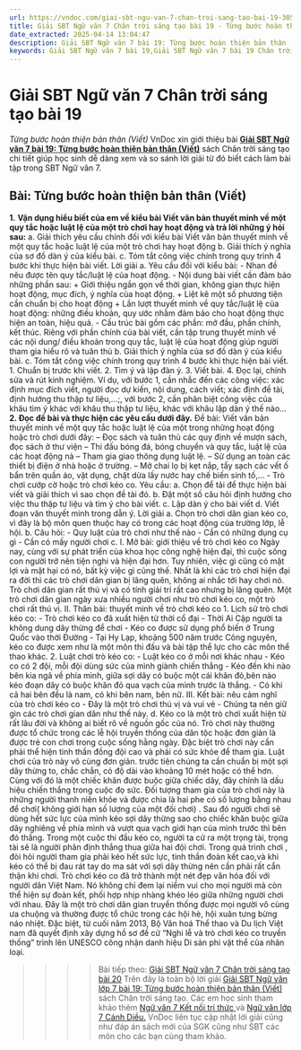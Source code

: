```yaml
---
url: https://vndoc.com/giai-sbt-ngu-van-7-chan-troi-sang-tao-bai-19-305130
title: Giải SBT Ngữ văn 7 Chân trời sáng tạo bài 19 - Từng bước hoàn thiện bản thân (Viết) - VnDoc.com
date_extracted: 2025-04-14 13:04:47
description: Giải SBT Ngữ văn 7 bài 19: Từng bước hoàn thiện bản thân (Viết) sách Chân trời sáng tạo có đáp án chi tiết cho các bạn cùng tham khảo.
keywords: Giải SBT Ngữ văn 7 bài 19,Giải SBT Ngữ văn 7 bài 19 Chân trời sáng tạo,Giải sách bài tập Ngữ văn CTST lớp 7,Ngữ văn lớp 7 Chân trời sáng tạo,giải bài tập ngữ văn lớp 7,bài Từng bước hoàn thiện bản thân (Viết),ôn tập ngữ văn 7,trắc nghiệm ngữ văn 7 CTST
---
```


# Giải SBT Ngữ văn 7 Chân trời sáng tạo bài 19
 _Từng bước hoàn thiện bản thân \(Viết\)_
VnDoc xin giới thiệu bài [**Giải SBT Ngữ văn 7 bài 19: Từng bước hoàn thiện bản thân \(Viết\)**](<https://vndoc.com/giai-sbt-ngu-van-7-chan-troi-sang-tao-bai-19-305130>) sách Chân trời sáng tạo chi tiết giúp học sinh dễ dàng xem và so sánh lời giải từ đó biết cách làm bài tập trong SBT Ngữ văn 7.
## Bài: Từng bước hoàn thiện bản thân \(Viết\)
**1.** **Vận dụng hiểu biết của em về kiểu bài Viết văn bản thuyết minh về một quy tắc hoặc luật lệ của một trò chơi hay hoạt động và trả lời những ý hỏi sau:**
a. Giải thích yêu cầu chính đối với kiểu bài Viết văn bản thuyết minh về một quy tắc hoặc luật lệ của một trò chơi hay hoạt động
b. Giải thích ý nghĩa của sơ đồ dàn ý của kiểu bài.
c. Tóm tắt công việc chính trong quy trình 4 bước khi thực hiện bài viết.
Lời giải
a. Yêu cầu đối với kiểu bài:
\- Nhan đề nêu được tên quy tắc/luật lệ của hoạt động.
\- Nội dung bài viết cần đảm bảo những phần sau:
\+ Giới thiệu ngắn gọn về thời gian, không gian thực hiện hoạt động, mục đích, ý nghĩa của hoạt động.
\+ Liệt kê một số phương tiện cần chuẩn bị cho hoạt động
\+ Lần lượt thuyết minh về quy tắc/luật lệ của hoạt động: những điều khoản, quy ước nhằm đảm bảo cho hoạt động thực hiện an toàn, hiệu quả.
\- Cấu trúc bài gồm các phần: mở đầu, phần chính, kết thúc. Riêng với phần chính của bài viết, cần tập trung thuyết minh về các nội dung/ điều khoản trong quy tắc, luật lệ của hoạt động giúp người tham gia hiểu rõ và tuân thủ
b. Giải thích ý nghĩa của sơ đồ dàn ý của kiểu bài.
c. Tóm tắt công việc chính trong quy trình 4 bước khi thực hiện bài viết.
1\. Chuẩn bị trước khi viết.
2\. Tìm ý và lập đàn ý.
3\. Viết bài.
4\. Đọc lại, chính sửa và rút kinh nghiệm.
Ví dụ, với bước 1, cần nhắc đến các công việc: xác định mục đích viết, người đọc dự kiến, nội dung, cách viết; xác định đề tài, định hướng thu thập tư liệu,...;, với bước 2, cần phân biệt công việc của khâu tìm ý khác với khâu thu thập tư liệu, khác với khâu lập dàn ý thế nào...
**2\. Đọc để bài và thực hiện các yêu cầu dưới đây.**
Đề bài: Viết văn bản thuyết minh về một quy tắc hoặc luật lệ của một trong những hoạt động hoặc trò chơi dưới đây:
– Đọc sách và tuân thủ các quy định về mượn sách, đọc sách ở thư viện
– Thi đấu bóng đá, bóng chuyền và quy tắc, luật lệ của các hoạt động nà
– Tham gia giao thông dụng luật lệ.
– Sử dụng an toàn các thiết bị điện ở nhà hoặc ở trường.
– Mở chai lọ bị kẹt nắp, tẩy sạch các vết ố bẩn trên quần áo, vật dụng, chặt dừa lấy nước hay chế biến sinh tố,...
\- Trò chơi cướp cờ hoặc trò chơi kéo co.
Yêu cầu:
a. Chọn để tải để thực hiện bài viết và giải thích vì sao chọn đề tài đó.
b. Đặt một số câu hỏi định hướng cho việc thu thập tư liệu và tìm ý cho bài viết.
c. Lập dàn ý cho bài viết
d. Viết đoạn văn thuyết minh trong dẫn ý.
Lời giải
a. Chọn trò chơi dân gian kéo co, vì đây là bộ môn quen thuộc hay có trong các hoạt động của trường lớp, lễ hội.
b. Câu hỏi:
\- Quy luật của trò chơi như thế nào
\- Cần có những dụng cụ gì
\- Cần có mấy người chơi
c.
I. Mở bài: giới thiệu về trò chơi kéo co
Ngày nay, cùng với sự phát triển của khoa học công nghệ hiện đại, thì cuộc sống con người trở nên tiện nghi và hiện đại hơn. Tuy nhiên, việc gì cũng có mặt lợi và mặt hại có nó, bất kỳ việc gì cũng thế. Nhất là khi các trò chơi hiện đại ra đời thì các trò chơi dân gian bị lãng quên, không ai nhắc tới hay chơi nó. Trò chơi dân gian rất thú vị và có tính giải trí rất cao nhưng bị lãng quên. Một trò chơi dân gian ngày xưa nhiều người chơi như trò chơi kéo co, một trò chơi rất thú vị.
II. Thân bài: thuyết minh về trò chơi kéo co
1\. Lịch sử trò chơi kéo co:
\- Trò chơi kéo co đã xuất hiện từ thời cổ đại
\- Thời Ai Cập người ta không dung dây thừng để chơi
\- Kéo co được sử dụng phổ biến ở Trung Quốc vào thời Đường
\- Tại Hy Lạp, khoảng 500 năm trước Công nguyên, kéo co được xem như là một môn thi đấu và bài tập thể lực cho các môn thể thao khác.
2\. Luật chơi trò kéo co:
\- Luật kéo co ở mỗi nơi khác nhau
\- Kéo co có 2 đội, mỗi đội dùng sức của mình giành chiến thắng
\- Kéo đến khi nào bên kia ngã về phía mình, giữa sợi dây có buộc một cái khăn đỏ,bên nào kéo đoạn dây có buộc khăn đỏ qua vạch của mình trước là thắng.
\- Có khi cả hai bên đều là nam, có khi bên nam, bên nữ.
III. Kết bài: nêu cảm nghĩ của trò chơi kéo co
\- Đây là một trò chơi thú vị và vui vẻ
\- Chúng ta nên giữ gìn các trò chơi gian dân như thế này.
d. Kéo co là một trò chơi xuất hiện từ rất lâu đời và không ai biết rõ về nguồn gốc của nó. Trò chơi này thường được tổ chức trong các lễ hội truyền thống của dân tộc hoặc đơn giản là được trẻ con chơi trong cuộc sống hằng ngày. Đặc biệt trò chơi này cần phải thể hiện tinh thần đồng đội cao và phải có sức khỏe để tham gia. Luật chơi của trò này vô cùng đơn giản. trước tiên chúng ta cần chuẩn bị một sợi dây thừng to, chắc chắn, có độ dài vào khoảng 10 mét hoặc có thể hơn. Cùng với đó là một chiếc khăn được buộc giữa chiếc dây, đây chính là dấu hiệu chiến thắng trong cuộc đọ sức. Đối tượng tham gia của trò chơi này là những người thanh niên khỏe và được chia là hai phe có số lượng bằng nhau để chơi\( không giới hạn số lượng của một đối chơi\) . Sau đó người chơi sẽ dùng hết sức lực của mình kéo sợi dây thừng sao cho chiếc khăn buộc giữa dây nghiêng về phía mình và vượt qua vạch giới hạn của mình trước thì bên đó thắng. Trong một cuộc thi đầu kéo co, người ta cử ra một trọng tài, trọng tài sẽ là người phân định thắng thua giữa hai đội chơi. Trong quá trình chơi , đòi hỏi người tham gia phải kéo hết sức lực, tinh thần đoàn kết cao,và khi kéo có thể bị đau rát tay do ma sát với sợi dây thừng nên cần phải rất cẩn thận khi chơi.
Trò chơi kéo co đã trở thành một nét đẹp văn hóa đối với người dân Việt Nam. Nó không chỉ đem lại niềm vui cho mọi người mà còn thể hiện sự đoàn kết, phối hợp nhịp nhàng khéo léo giữa những người chơi với nhau. Đây là một trò chơi dân gian truyền thống được mọi người vô cùng ưa chuộng và thường được tổ chức trong các hội hè, hội xuân tưng bừng náo nhiệt. Đặc biệt, từ cuối năm 2013, Bộ Văn hoá Thể thao và Du lịch Việt nam đã quyết định xây dựng hồ sơ đề cử “Nghi lễ và trò chơi kéo co truyền thống” trình lên UNESCO công nhận danh hiệu Di sản phi vật thể của nhân loại.
>>>> Bài tiếp theo: [Giải SBT Ngữ văn 7 Chân trời sáng tạo bài 20](<https://vndoc.com/giai-sbt-ngu-van-7-chan-troi-sang-tao-bai-20-305132>)
Trên đây là toàn bộ lời giải [Giải SBT Ngữ văn lớp 7 bài 19: Từng bước hoàn thiện bản thân \(Viết\)](<https://vndoc.com/giai-sbt-ngu-van-7-chan-troi-sang-tao-bai-19-305130>) sách Chân trời sáng tạo. Các em học sinh tham khảo thêm [Ngữ văn 7 Kết nối tri thức ](<https://vndoc.com/ngu-van-7-kntt-tap2>)và [Ngữ văn lớp 7 Cánh Diều.](<https://vndoc.com/ngu-van-7-tap-1-cd>) VnDoc liên tục cập nhật lời giải cũng như đáp án sách mới của SGK cũng như SBT các môn cho các bạn cùng tham khảo.

